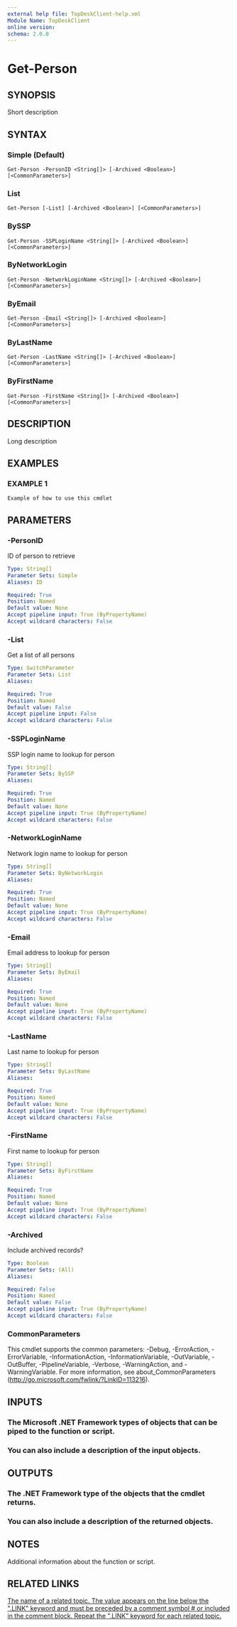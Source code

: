 ```yaml
---
external help file: TopDeskClient-help.xml
Module Name: TopDeskClient
online version:
schema: 2.0.0
---
```


# Get-Person

## SYNOPSIS
Short description

## SYNTAX

### Simple (Default)
```
Get-Person -PersonID <String[]> [-Archived <Boolean>] [<CommonParameters>]
```

### List
```
Get-Person [-List] [-Archived <Boolean>] [<CommonParameters>]
```

### BySSP
```
Get-Person -SSPLoginName <String[]> [-Archived <Boolean>] [<CommonParameters>]
```

### ByNetworkLogin
```
Get-Person -NetworkLoginName <String[]> [-Archived <Boolean>] [<CommonParameters>]
```

### ByEmail
```
Get-Person -Email <String[]> [-Archived <Boolean>] [<CommonParameters>]
```

### ByLastName
```
Get-Person -LastName <String[]> [-Archived <Boolean>] [<CommonParameters>]
```

### ByFirstName
```
Get-Person -FirstName <String[]> [-Archived <Boolean>] [<CommonParameters>]
```

## DESCRIPTION
Long description

## EXAMPLES

### EXAMPLE 1
```
Example of how to use this cmdlet
```

## PARAMETERS

### -PersonID
ID of person to retrieve

```yaml
Type: String[]
Parameter Sets: Simple
Aliases: ID

Required: True
Position: Named
Default value: None
Accept pipeline input: True (ByPropertyName)
Accept wildcard characters: False
```

### -List
Get a list of all persons

```yaml
Type: SwitchParameter
Parameter Sets: List
Aliases:

Required: True
Position: Named
Default value: False
Accept pipeline input: False
Accept wildcard characters: False
```

### -SSPLoginName
SSP login name to lookup for person

```yaml
Type: String[]
Parameter Sets: BySSP
Aliases:

Required: True
Position: Named
Default value: None
Accept pipeline input: True (ByPropertyName)
Accept wildcard characters: False
```

### -NetworkLoginName
Network login name to lookup for person

```yaml
Type: String[]
Parameter Sets: ByNetworkLogin
Aliases:

Required: True
Position: Named
Default value: None
Accept pipeline input: True (ByPropertyName)
Accept wildcard characters: False
```

### -Email
Email address to lookup for person

```yaml
Type: String[]
Parameter Sets: ByEmail
Aliases:

Required: True
Position: Named
Default value: None
Accept pipeline input: True (ByPropertyName)
Accept wildcard characters: False
```

### -LastName
Last name to lookup for person

```yaml
Type: String[]
Parameter Sets: ByLastName
Aliases:

Required: True
Position: Named
Default value: None
Accept pipeline input: True (ByPropertyName)
Accept wildcard characters: False
```

### -FirstName
First name to lookup for person

```yaml
Type: String[]
Parameter Sets: ByFirstName
Aliases:

Required: True
Position: Named
Default value: None
Accept pipeline input: True (ByPropertyName)
Accept wildcard characters: False
```

### -Archived
Include archived records?

```yaml
Type: Boolean
Parameter Sets: (All)
Aliases:

Required: False
Position: Named
Default value: False
Accept pipeline input: True (ByPropertyName)
Accept wildcard characters: False
```

### CommonParameters
This cmdlet supports the common parameters: -Debug, -ErrorAction, -ErrorVariable, -InformationAction, -InformationVariable, -OutVariable, -OutBuffer, -PipelineVariable, -Verbose, -WarningAction, and -WarningVariable. For more information, see about_CommonParameters (http://go.microsoft.com/fwlink/?LinkID=113216).

## INPUTS

### The Microsoft .NET Framework types of objects that can be piped to the function or script.
### You can also include a description of the input objects.
## OUTPUTS

### The .NET Framework type of the objects that the cmdlet returns.
### You can also include a description of the returned objects.
## NOTES
Additional information about the function or script.

## RELATED LINKS

[The name of a related topic. The value appears on the line below the ".LINK" keyword and must be preceded by a comment symbol # or included in the comment block.
Repeat the ".LINK" keyword for each related topic.]()

